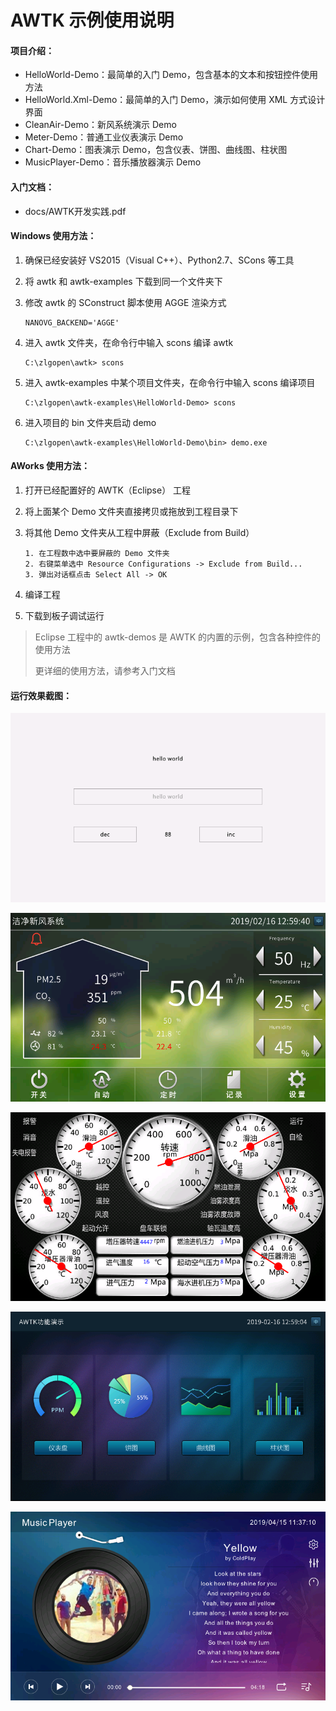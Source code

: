 # AWTK 示例使用说明

#### 项目介绍：

- HelloWorld-Demo：最简单的入门 Demo，包含基本的文本和按钮控件使用方法
- HelloWorld.Xml-Demo：最简单的入门 Demo，演示如何使用 XML 方式设计界面
- CleanAir-Demo：新风系统演示 Demo
- Meter-Demo：普通工业仪表演示 Demo
- Chart-Demo：图表演示 Demo，包含仪表、饼图、曲线图、柱状图
- MusicPlayer-Demo：音乐播放器演示 Demo



#### 入门文档：

- docs/AWTK开发实践.pdf



#### Windows 使用方法：

1. 确保已经安装好 VS2015（Visual C++）、Python2.7、SCons 等工具

2. 将 awtk 和 awtk-examples 下载到同一个文件夹下

3. 修改 awtk 的 SConstruct 脚本使用 AGGE 渲染方式

   ```
   NANOVG_BACKEND='AGGE'
   ```

4. 进入 awtk 文件夹，在命令行中输入 scons 编译 awtk

   ```
   C:\zlgopen\awtk> scons
   ```

5. 进入 awtk-examples 中某个项目文件夹，在命令行中输入 scons 编译项目

   ```
   C:\zlgopen\awtk-examples\HelloWorld-Demo> scons
   ```

6. 进入项目的 bin 文件夹启动 demo

   ```
   C:\zlgopen\awtk-examples\HelloWorld-Demo\bin> demo.exe
   ```




#### AWorks 使用方法：

1. 打开已经配置好的 AWTK（Eclipse） 工程

2. 将上面某个 Demo 文件夹直接拷贝或拖放到工程目录下

3. 将其他 Demo 文件夹从工程中屏蔽（Exclude from Build）

   ```
   1. 在工程数中选中要屏蔽的 Demo 文件夹
   2. 右键菜单选中 Resource Configurations -> Exclude from Build...
   3. 弹出对话框点击 Select All -> OK
   ```

4. 编译工程

5. 下载到板子调试运行



> Eclipse 工程中的 awtk-demos 是 AWTK 的内置的示例，包含各种控件的使用方法
>
> 更详细的使用方法，请参考入门文档



#### 运行效果截图：

![HelloWorld-Demo](docs/images/helloworld_main.png)

![CleanAir-Demo](docs/images/cleanair_main.png)

![Meter-Demo](docs/images/meter_main.png)

![Chart-Demo](docs/images/chart_main.png)

![MusicPlayer-Demo](docs/images/musicplayer_main.png)